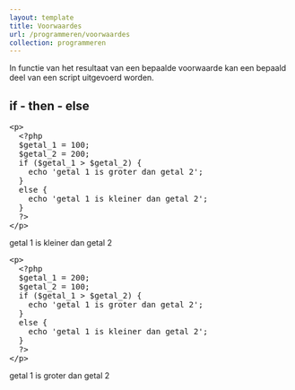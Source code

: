 ```yaml
---
layout: template
title: Voorwaardes
url: /programmeren/voorwaardes
collection: programmeren
---
```

In functie van het resultaat van een bepaalde voorwaarde kan een bepaald deel van een script uitgevoerd worden. 

## if - then - else

<pre data-enlighter-theme="beyond" data-enlighter-language="php">
&lt;p&gt;
  &lt;?php 
  $getal_1 = 100; 
  $getal_2 = 200; 
  if ($getal_1 > $getal_2) {
    echo 'getal 1 is groter dan getal 2'; 
  }
  else {
    echo 'getal 1 is kleiner dan getal 2'; 
  }
  ?&gt;
&lt;/p&gt;
</pre>

<div class="shadow result">
<p>getal 1 is kleiner dan getal 2</p>
</div>

<pre data-enlighter-theme="beyond" data-enlighter-language="php">
&lt;p&gt;
  &lt;?php 
  $getal_1 = 200; 
  $getal_2 = 100; 
  if ($getal_1 > $getal_2) {
    echo 'getal 1 is groter dan getal 2'; 
  }
  else {
    echo 'getal 1 is kleiner dan getal 2'; 
  }
  ?&gt;
&lt;/p&gt;
</pre>

<div class="shadow result">
<p>getal 1 is groter dan getal 2</p>
</div>